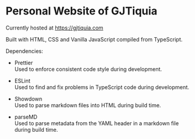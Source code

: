 # Personal Website of GJTiquia

Currently hosted at https://gjtiquia.com

Built with HTML, CSS and Vanilla JavaScript compiled from TypeScript.

Dependencies:

-   Prettier  
    Used to enforce consistent code style during development.

-   ESLint  
    Used to find and fix problems in TypeScript code during development.

-   Showdown  
    Used to parse markdown files into HTML during build time.

-   parseMD  
    Used to parse metadata from the YAML header in a markdown file during build time.
